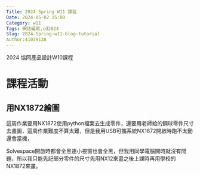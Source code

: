 ```yaml
---
Title: 2024 Spring W11 課程
Date: 2024-05-02 15:00
Category: w11
Tags: 網誌編寫,cd2024
Slug: 2024-Spring-w11-blog-tutorial
Author:41039138
---
```


2024 協同產品設計W10課程

<!-- PELICAN_END_SUMMARY -->

# 課程活動

## 用NX1872繪圖

這周作業要用NX1872使用python檔案去生成零件，還要用老師給的鋼球零件尺寸去畫圖，這周作業難度不算太難，但是我用USB可攜系統NX1872開啟時跑不太動還會當機，

Solvespace開啟時都會全黑連小視窗也會全黑，但我用同學電腦開時就沒有問題，所以我只能先記部分零件的尺寸先用NX12來畫之後上課時再用學校的NX1872來畫。